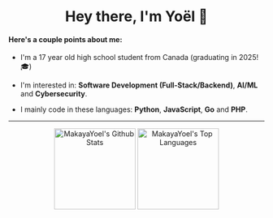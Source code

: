 <h1 align="center">Hey there, I'm Yoël 👋</h1>

#### Here's a couple points about me:
- I'm a 17 year old high school student from Canada (graduating in 2025! 🎓)
  
- I'm interested in: <b>Software Development (Full-Stack/Backend)</b>, <b>AI/ML</b> and <b>Cybersecurity</b>.

- I mainly code in these languages: <b>Python</b>, <b>JavaScript</b>, <b>Go</b> and <b>PHP</b>.
 
<hr>

<p align="center">
  <img height="160" src="https://github-readme-stats-seven-blush-60.vercel.app/api?username=MakayaYoel&theme=tokyonight&show_icons=true&count_private=true" alt="MakayaYoel's Github Stats"/>
  <img height="160" src="https://github-readme-stats-seven-blush-60.vercel.app/api/top-langs/?username=MakayaYoel&theme=tokyonight&size_weight=0.5&count_weight=0.5&layout=compact&hide=blade,css,html" alt="MakayaYoel's Top Languages"/>
</p>
